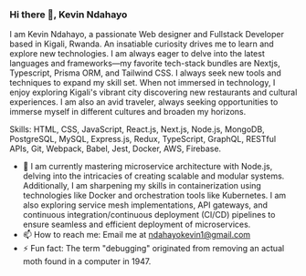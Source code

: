 ### Hi there 👋, Kevin Ndahayo
I am Kevin Ndahayo, a passionate Web designer and Fullstack Developer based in Kigali, Rwanda. An insatiable curiosity drives me to learn and explore new technologies. I am always eager to delve into the latest languages and frameworks—my favorite tech-stack bundles are Nextjs, Typescript, Prisma ORM, and Tailwind CSS. I always seek new tools and techniques to expand my skill set. When not immersed in technology, I enjoy exploring Kigali's vibrant city discovering new restaurants and cultural experiences. I am also an avid traveler, always seeking opportunities to immerse myself in different cultures and broaden my horizons.

Skills: HTML, CSS, JavaScript, React.js, Next.js, Node.js, MongoDB, PostgreSQL, MySQL, Express.js, Redux, TypeScript, GraphQL, RESTful APIs, Git, Webpack, Babel, Jest, Docker, AWS, Firebase. 

- 🌱 I am currently mastering microservice architecture with Node.js, delving into the intricacies of creating scalable and modular systems. Additionally, I am sharpening my skills in containerization using technologies like Docker and orchestration tools like Kubernetes. I am also exploring service mesh implementations, API gateways, and continuous integration/continuous deployment (CI/CD) pipelines to ensure seamless and efficient deployment of microservices.
- 📫 How to reach me: Email me at ndahayokevin1@gmail.com
- ⚡ Fun fact: The term "debugging" originated from removing an actual moth found in a computer in 1947. 

